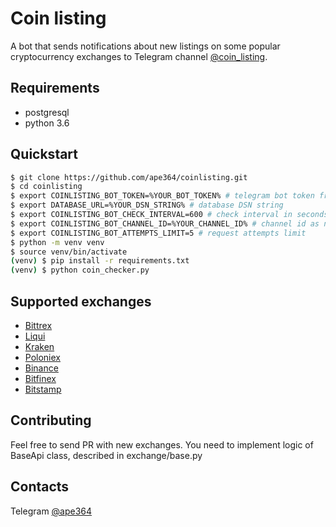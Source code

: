 # Coin listing

A bot that sends notifications about new listings on some popular cryptocurrency exchanges to Telegram channel [@coin_listing](http://t.me/coin_listing).

## Requirements

* postgresql
* python 3.6

## Quickstart

``` sh
$ git clone https://github.com/ape364/coinlisting.git
$ cd coinlisting
$ export COINLISTING_BOT_TOKEN=%YOUR_BOT_TOKEN% # telegram bot token from @BotFather
$ export DATABASE_URL=%YOUR_DSN_STRING% # database DSN string
$ export COINLISTING_BOT_CHECK_INTERVAL=600 # check interval in seconds
$ export COINLISTING_BOT_CHANNEL_ID=%YOUR_CHANNEL_ID% # channel id as negative number
$ export COINLISTING_BOT_ATTEMPTS_LIMIT=5 # request attempts limit
$ python -m venv venv
$ source venv/bin/activate
(venv) $ pip install -r requirements.txt
(venv) $ python coin_checker.py
```

## Supported exchanges

* [Bittrex](https://bittrex.com/)
* [Liqui](https://liqui.io/)
* [Kraken](https://www.kraken.com/)
* [Poloniex](https://poloniex.com/)
* [Binance](https://www.binance.com/)
* [Bitfinex](https://www.bitfinex.com/)
* [Bitstamp](https://www.bitstamp.net/)

## Contributing

Feel free to send PR with new exchanges. You need to implement logic of BaseApi class, described in exchange/base.py

## Contacts

Telegram [@ape364](http://t.me/ape364)